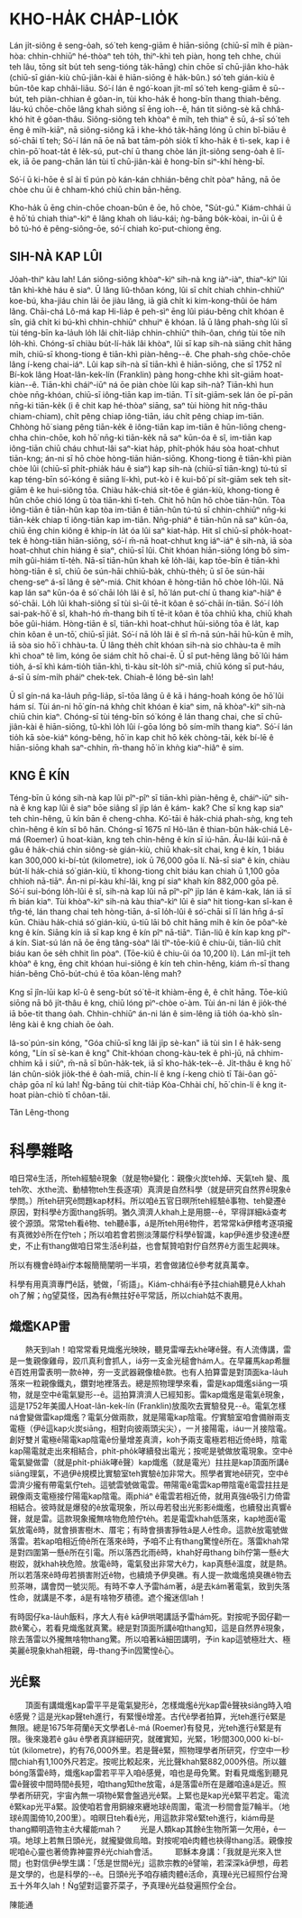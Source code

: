 # KHO-HA̍K CHA̍P-LIO̍K

Lán ji̍t-siông ê seng-o̍ah, só͘ teh keng-giām ê hiān-siōng (chiū-sī mi̍h ê piàn-hòa: chhin-chhiūⁿ hé-thòaⁿ teh to̍h, thiⁿ-khì teh piàn, hong teh chhe, chúi teh lâu, tōng si̍t bu̍t teh seng-tióng ta̍k-hāng) chin chōe sī chū-jiân kho-ha̍k (chiū-sī gián-kiù chū-jiân-kài ê hiān-siōng ê ha̍k-bûn.) só͘ teh gián-kiù ê būn-tôe kap chhâi-liāu. Só͘-í lán ê ngó͘-koan ji̍t-mî só͘ teh keng-giām ê sū--bu̍t, teh piàn-chhian ê gôan-in, tùi kho-ha̍k ê hong-bīn thang thiah-bêng. Iáu-kú chōe-chōe lâng khah siông sī ēng ioh--ê, hán tit siông-sè kā chhâ-khó hit ê gôan-thâu. Siông-siông teh khòaⁿ ê mi̍h, teh thiaⁿ ê sū, á-sī só͘ teh ēng ê mi̍h-kiāⁿ, nā siông-siông kā i khe-khó ta̍k-hāng lóng ū chin bî-biāu ê só͘-chāi tī teh; Só͘-í lán nā ōe nā bat tām-po̍h sio̍k tī kho-ha̍k ê tì-sek, kap i ê chìn-pō͘ hoat-ta̍t ê le̍k-sú, put-chí ū thang chòe lán ji̍t-siông seng-o̍ah ê lī-ek, iā ōe pang-chān lán tùi tī chū-jiân-kài ê hong-bīn siⁿ-khí hèng-bī.

Só͘-í ū ki-hōe ê sî ài tī pún pò kán-kán chhián-bêng chi̍t pòaⁿ hāng, nā ōe chòe chu ūi ê chham-khó chiū chin bān-hēng.

Kho-ha̍k ū ēng chin-chōe choan-bûn ê ōe, hō chòe, "Su̍t-gú." Kiám-chhái ū ê hō͘ tú chiah thiaⁿ-kìⁿ ê lâng khah oh liáu-kái; ǹg-bāng bo̍k-kòai, in-ūi ū ê bô tú-hó ê pêng-siông-ōe, só͘-í chiah ko͘-put-chiong ēng.

## SIH-NÀ KAP LÛI

Jo̍ah-thiⁿ kàu lah! Lán siông-siông khòaⁿ-kìⁿ sih-nà kng iàⁿ-iàⁿ, thiaⁿ-kìⁿ lûi tân khì-khè háu ê siaⁿ. Ū lâng liû-thôan kóng, lûi sī chi̍t chiah chhin-chhiūⁿ koe-bú, kha-jiáu chin lāi ōe jiàu lâng, iā giâ chi̍t ki kim-kong-thûi ōe hám lâng. Chāi-chá Lô-má kap Hi-lia̍p ê peh-sìⁿ ēng lûi piáu-bêng chi̍t khóan ê sîn, giâ chi̍t ki bú-khì chhin-chhiūⁿ chhuiⁿ ê khóan. Iā ū lâng phah-sǹg lûi sī tùi téng-bīn ka-la̍uh lo̍h lâi chi̍t-lia̍p chhin-chhiūⁿ thih-ôan, chńg tùi tōe nih lo̍h-khì. Chóng-sī chiàu bu̍t-lí-ha̍k lâi khòaⁿ, lûi sī kap sih-nà siāng chi̍t hāng mi̍h, chiū-sī khong-tiong ê tiān-khì piàn-hêng--ê. Che phah-sǹg chōe-chōe lâng í-keng chai-iáⁿ. Lûi kap sih-nà sī tiān-khì ê hiān-siōng, che sī 1752 nî Bí-kok lâng Hoat-lân-kek-lín (Franklin) pàng hong-chhe khì si̍t-giām hoat-kiàn--ê. Tiān-khì cháiⁿ-iūⁿ ná ōe piàn chòe lûi kap sih-nà? Tiān-khì hun chòe nn̄g-khóan, chiū-sī iông-tiān kap im-tiān. Tī si̍t-giām-sek lán ōe pī-pān nn̄g-ki tiān-ke̍k (i ê chit kap hé-thòaⁿ siāng, saⁿ tùi hiòng hit nn̄g-thâu chiam-chiam), chi̍t pêng chiap iông-tiān, iáu chi̍t pêng chiap im-tiān. Chhòng hō͘ siang pêng tiān-ke̍k ê iông-tiān kap im-tiān ê hūn-liōng cheng-chha chin-chōe, koh hō͘ nn̄g-ki tiān-ke̍k nā saⁿ kūn-óa ê sî, im-tiān kap iông-tiān chiū cháu chhut-lâi saⁿ-kiat ha̍p, phi̍t-pho̍k háu sòa hoat-chhut tiān-kng; án-ni sī hō chòe hòng-tiān hiān-siōng. Khong-tiong ê tiān-khì piàn chòe lûi (chiū-sī phi̍t-phia̍k háu ê siaⁿ) kap sih-nà (chiū-sī tiān-kng) tú-tú sī kap téng-bīn só͘-kóng ê siāng lí-khì, put-kò i ê kui-bô͘ pí si̍t-giām sek teh si̍t-giām ê ke hui-siông tōa. Chiàu ha̍k-chiá si̍t-tōe ê gián-kiù, khong-tiong ê hûn chōe chió lóng ū tòa tiān-khì tī-teh. Chit hō hûn hō chòe tiān-hûn. Tòa iông-tiān ê tiān-hûn kap tòa im-tiān ê tiān-hûn tú-tú sī chhin-chhiūⁿ nn̄g-ki tiān-ke̍k chiap tī iông-tiān kap im-tiān. Nn̄g-phiáⁿ ê tiān-hûn nā saⁿ kūn-óa, chiū ēng chin kiông ê khip-ín la̍t óa lûi saⁿ kiat-ha̍p. Hit sî chiū-sī pho̍k-hoat-tek ê hòng-tiān hiān-siōng, só͘-í m̄-nā hoat-chhut kng iáⁿ-iáⁿ ê sih-nà, iā sòa hoat-chhut chin hiáng ê siaⁿ, chiū-sī lûi. Chit khóan hiān-siōng lóng bô sím-mi̍h gûi-hiám tī-te̍h. Nā-sī tiān-hûn khah kē lo̍h-lâi, kap tōe-bīn ê tiān-khì hòng-tiān ê sî, chiū ōe sún-hāi chhiū-ba̍k, chhù-the̍h; ū sî ōe sún-hāi cheng-seⁿ á-sī lâng ê sèⁿ-miá. Chit khóan ê hòng-tiān hō chòe lo̍h-lûi. Nā kap lán saⁿ kūn-óa ê só͘ chāi lo̍h lâi ê sî, hō͘ lán put-chí ū thang kiaⁿ-hiâⁿ ê só͘-chāi. Lo̍h lûi khah-siông sī tùi sì-ûi tē-it kôan ê só͘-chāi ín-tiān. Só͘-í lo̍h sai-pak-hō͘ ê sî, khah-hó m̄-thang bih tī tē-it kôan ê tōa chhiū kha, chiū khah bōe gûi-hiám. Hòng-tiān ê sî, tiān-khì hoat-chhut hūi-siông tōa ê la̍t, kap chin kôan ê un-tō͘, chiū-sī jia̍t. Só͘-í nā lo̍h lâi ê sî m̄-nā sún-hāi hū-kūn ê mi̍h, iā sòa sio hō͘ i chhàu-ta. Ū lâng the̍h chi̍t khóan sih-nà sio chhàu-ta ê mi̍h khì choaⁿ tê lim, kóng ōe siám chi̍t hō chai-ē. Ū sî put-hēng lâng bō͘ lûi hám tio̍h, á-sī khì kám-tio̍h tiān-khì, tì-kàu si̍t-lo̍h sìⁿ-miā, chiū kóng sī put-háu, á-sī ū sím-mi̍h pháiⁿ chek-tek. Chiah-ê lóng bê-sìn lah!

Ū sî gín-ná ka-la̍uh pn̄g-lia̍p, sī-tōa lâng ū ê kā i háng-hoah kóng ōe hō͘ lûi hám sí. Tùi án-ni hō͘ gín-ná khǹg chi̍t khóan ê kiaⁿ sim, nā khòaⁿ-kìⁿ sih-nà chiū chin kiaⁿ. Chóng-sī tùi téng-bīn só͘ kóng ê lán thang chai, che sī chū-jiân-kài ê hiān-siōng, tû-khì lo̍h lûi í-gōa lóng bô sím-mi̍h thang kiaⁿ. Só͘-í lán tio̍h kā sòe-kiáⁿ kóng-bêng, hō͘ in kap chit hō ke̍k chòng-tāi, ke̍k bí-lē ê hiān-siōng khah saⁿ-chhin, m̄-thang hō͘ in khǹg kiaⁿ-hiâⁿ ê sim.

## KNG Ê KÍN

Téng-bīn ū kóng sih-nà kap lûi pîⁿ-pîⁿ sī tiān-khì piàn-hêng ê, cháiⁿ-iūⁿ sih-nà ê kng kap lûi ê siaⁿ bōe siâng sî ji̍p lán ê kám- kak? Che sī kng kap siaⁿ teh chìn-hêng, ū kín bān ê cheng-chha. Kó͘-tāi ê ha̍k-chiá phah-sǹg, kng teh chìn-hêng ê kín sī bô hān. Chóng-sī 1675 nî Hô-lân ê thian-bûn ha̍k-chiá Lê-má (Roemer) ū hoat-kiàn, kng teh chìn-hêng ê kín sī iú-hān. Āu-lâi kúi-nā ê gâu ê ha̍k-chiá chin siông-sè gián-kiù, chiū khak-si̍t chai, kng ê kín, 1 biáu kan 300,000 ki-bí-tu̍t (kilometre), iok ū 76,000 gōa lí. Nā-sī siaⁿ ê kín, chiàu bu̍t-lí ha̍k-chiá só͘ gián-kiù, tī khong-tiong chi̍t biáu kan chiah ū 1,100 gōa chhioh nā-tiāⁿ. Án-ni pí-kàu khí-lâi, kng pí siaⁿ khah kín 882,000 gōa pē. Só͘-í sui-bóng lo̍h-lûi ê sî, sih-nà kap lûi nā pîⁿ-pîⁿ ji̍p lán ê kám-kak, lán iā sī m̄ bián kiaⁿ. Tùi khòaⁿ-kìⁿ sih-nà kàu thiaⁿ-kìⁿ lûi ê siaⁿ hit tiong-kan sî-kan ê tn̂g-té, lán thang chai teh hòng-tiān, á-sī lo̍h-lûi ê só͘-chāi sī lī lán hn̄g á-sī kūn. Chiàu ha̍k-chiá só͘ gián-kiù, ú-tiū lāi bô chi̍t hāng mi̍h ê kín ōe pôaⁿ-kè kng ê kín. Siāng kín iā sī kap kng ê kín pîⁿ nā-tiāⁿ. Tiān-liû ê kín kap kng pîⁿ-á kín. Siat-sú lán nā ōe ēng tâng-sòaⁿ lâi tîⁿ-tōe-kiû ê chiu-ûi, tiān-liû chi̍t biáu kan ōe se̍h chhit lìn pòaⁿ. (Tōe-kiû ê chiu-ûi óa 10,200 lí). Lán mî-ji̍t teh khòaⁿ ê kng, ēng chit khóan hui-siông ê kín teh chìn-hêng, kiám m̄-sī thang hián-bêng Chō-bu̍t-chú ê tōa kôan-lêng mah?

Kng sī jîn-lūi kap kî-û ê seng-bu̍t só͘ tē-it khiàm-ēng ê, ê chi̍t hāng. Tōe-kiû siōng nā bô ji̍t-thâu ê kng, chiū lóng pìⁿ-chòe o͘-àm. Tùi án-ni lán ê jio̍k-thé iā bōe-tit thang o̍ah. Chhin-chhiūⁿ án-ni lán ê sim-lêng iā tio̍h óa-khò sîn-lêng kài ê kng chiah ōe o̍ah.

Iâ-so͘ pún-sin kóng, "Góa chiū-sī kng lâi ji̍p sè-kan" iā tùi sìn I ê ha̍k-seng kóng, "Lín sī sè-kan ê kng" Chit-khóan chong-kàu-tek ê phì-jū, nā chhim-chhim kā i siūⁿ, m̄-nā sī bûn-ha̍k-tek, iā sī kho-ha̍k-tek--ê. Ji̍t-thâu ê kng hō͘ lán chûn-sio̍k jio̍k-thé ê o̍ah-miā, chin-lí ê kng í-keng chiò tī Tâi-ôan gō͘-cha̍p gōa nî kú lah! Ǹg-bāng tùi chit-tia̍p Kòa-Chhài chí, hō͘ chin-lí ê kng it-hoat piàn-chiò tī chôan-tâi.

Tân Lêng-thong

# 科學雜略

咱日常ê生活，所teh經驗ê現象（就是物ê變化：親像火炭teh焯、天氣teh 變、風teh吹、水the流、動植物teh生長逐項）真濟是自然科學（就是研究自然界ê現象ê學問。）所teh研究ê問題kap材料。所以咱ê五官日暝所teh經驗ê事物、teh變遷ê原因，對科學ê方面thang拆明。猶久濟濟人khah上是用臆--ê，罕得詳細kā查考彼个源頭。常常teh看ê物、teh聽ê事，á是所teh用ê物件，若常常kā伊稽考逐項攏有真微妙ê所在佇teh；所以咱若會若捌淡薄屬佇科學ê智識，kap伊ê進步發達ê歷史，不止有thang做咱日常生活ê利益，也會幫贊咱對佇自然界ê方面生起興味。

所以有機會ê時ài佇本報簡簡闡明一半項，若會做諸位ê參考就真萬幸。

科學有用真濟專門ê話，號做，「術語」。Kiám-chhái有ê予拄chiah聽見ê人khah oh了解；ǹg望莫怪，因為有ê無拄好ê平常話，所以chiah姑不衷用。

## 熾爁KAP雷
　　熱天到lah！咱常常看見熾爁光映映，聽見雷嘽去khè哮ê聲。有人流傳講，雷是一隻親像雞母，跤爪真利會抓人，iá夯一支金光槌會hám人。在早羅馬kap希臘ê百姓用雷表明一款ê神，夯一支武器親像槍ê款。也有人拍算雷是對頂面ka-la̍uh落來一粒親像鐵丸，鑽對地裡落去。總是照物理學來看，雷是kap熾爁siāng一項物，就是空中ê電氣變形--ê。這拍算濟濟人已經知影。雷kap熾爁是電氣ê現象，這是1752年美國人Hoat-lân-kek-lín (Franklin)放風吹去實驗發見--ê。電氣怎樣ná會變做雷kap熾爁？電氣分做兩款，就是陽電kap陰電。佇實驗室咱會備辦兩支電極（伊ê這kap火炭siāng，相對向彼兩頭尖尖），一爿接陽電，iáu一爿接陰電。創好雙爿電極ê陽電kap陰電ê份量增差真濟，koh予兩支電極若相近倚ê時，陰電kap陽電就走出來相結合，phi̍t-pho̍k哮續發出電光；按呢是號做放電現象。空中ê電氣變做雷（就是phi̍t-phia̍k哮ê聲）kap熾爁（就是電光）拄拄是kap頂面所講ê siāng理氣，不過伊ê規模比實驗室teh實驗ê加非常大。照學者實地ê研究，空中ê雲濟少攏有帶電氣佇teh。這號雲號做電雲。帶陽電ê電雲kap帶陰電ê電雲拄拄是親像兩支電極接佇陽電kap陰電。兩phiáⁿ ê電雲若相近倚，就用真強ê吸引力倚雷相結合。彼時就是爆發的ê放電現象，所以毋若發出光影影ê熾爁，也續發出真響ê聲，就是雷。這款現象攏無啥物危險佇te̍h。若是電雲khah低落來，kap地面ê電氣放電ê時，就會損害樹木、厝宅；有時會損害猙牲á是人ê性命。這款ê放電號做落雷。若kap咱相近倚ê所在落來ê時，予咱不止有thang驚惶ê所在。落雷khah常是對四圍第一懸ê所在引電。所以落西北雨ê時，khah好毋thang bih佇第一懸ê大樹跤，就khah袂危險。放電ê時，電氣發出非常大ê力，kap真懸ê溫度，就是熱。所以若落來ê時毋若損害附近ê物，也續燒予伊臭礁。有人提一款熾爁燒臭礁ê物去煎茶啉，講會閃一號災阨。有時不幸人予雷hám著，á是去kám著電氣，致到失落性命，就講是不孝，á是有啥物歹積德。遮个攏迷信lah！

有時囡仔ka-la̍uh飯料，序大人有ê kā伊哄喝講話予雷hám死。對按呢予囡仔勸一款ê驚心，若看見熾爁就真驚。總是對頂面所講ê咱thang知，這是自然界ê現象，除去落雷以外攏無啥物thang驚。所以咱著kā細囝講明，予in kap這號極壯大、極美麗ê現象khah相親，毋-thang予in囥驚惶ê心。

## 光Ê緊
　　頂面有講熾爁kap雷平平是電氣變形ê，怎樣熾爁ê光kap雷ê聲袂siâng時入咱ê感覺？這是光kap聲teh進行，有緊慢ê增差。古代ê學者拍算，光teh進行ê緊是無限。總是1675年荷蘭ê天文學者Lê-má (Roemer)有發見，光teh進行ê緊是有限。後來幾若ê gâu ê學者真詳細研究，就確實知，光緊，1秒間300,000 ki-bí-tu̍t (kilometre)，約有76,000外里。若是聲ê緊，照物理學者所研究，佇空中一秒間chiah有1,100外尺若定。按呢比較起來，光比聲khah緊882,000外倍。所以雖bóng落雷ê時，熾爁kap雷若平平入咱ê感覺，咱也是毋免驚。對看見熾爁到聽見雷ê聲彼中間時間ê長短，咱thang知the放電，á是落雷ê所在是離咱遠á是近。照學者所研究，宇宙內無一項物ê緊會盤過光ê緊。上緊也是kap光ê緊平若定。電流ê緊kap光平á緊。設使咱若會用銅線來纒地球ê周圍，電流一秒間會踅7輪半。（地球ê周圍倚10,200里）。咱暝日teh看ê光，用這款非常ê緊teh進行，kiám毋是thang顯明造物主ê大權能mah？
　　光是人類kap其餘ê生物所第一欠用ê，ê一項。地球上若無日頭ê光，就攏變做烏暗。對按呢咱ê肉體也袂得thang活。親像按呢咱ê心靈也著倚靠神靈界ê光chiah會活。
　　耶穌本身講：「我就是光來入世間」也對信伊ê學生講：「恁是世間ê光」這款宗教的ê譬喻，若深深kā伊想，毋若是文學的，也是科學的--ê。日頭ê光予咱存續肉體ê活命，真理ê光已經照佇台灣五十外年久lah！Ǹg望對這霎芥菜子，予真理ê光益發遍照佇全台。

陳能通
